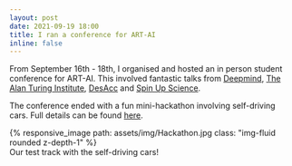 ```yaml
---
layout: post
date: 2021-09-19 18:00
title: I ran a conference for ART-AI
inline: false
---
```


From September 16th - 18th, I organised and hosted an in person student conference for ART-AI. This involved fantastic talks from [Deepmind](https://deepmind.com/), [The Alan Turing Institute](https://www.turing.ac.uk/), [DesAcc](https://desacc.com/) and [Spin Up Science](https://www.spin-up.science/).

The conference ended with a fun mini-hackathon involving self-driving cars. Full details can be found [here](https://cdt-art-ai.ac.uk/news/art-ai-news/student-conference-2/).

<div class="row mt-3">
    <div class="col-sm mt-3 mt-md-0">
        {% responsive_image path: assets/img/Hackathon.jpg class: "img-fluid rounded z-depth-1" %}
    </div>
</div>
<div class="caption">
    Our test track with the self-driving cars!
</div>